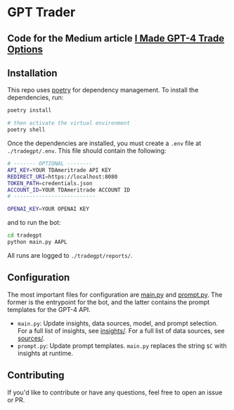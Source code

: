# GPT Trader

Code for the Medium article [I Made GPT-4 Trade Options](https://medium.com/ai-advances/options-trading-with-gpt-4-and-python-a-tech-financial-future-8f299462ae41)
---

## Installation

This repo uses [poetry](https://python-poetry.org/) for dependency management. To install the dependencies, run:

```bash
poetry install

# then activate the virtual environment
poetry shell
```

Once the dependencies are installed, you must create a `.env` file at `./tradegpt/.env`. This file should contain the following:

```bash
# ------- OPTIONAL --------
API_KEY=YOUR TDAmeritrade API KEY
REDIRECT_URI=https://localhost:8080
TOKEN_PATH=credentials.json
ACCOUNT_ID=YOUR TDAmeritrade ACCOUNT ID
# --------------------------

OPENAI_KEY=YOUR OPENAI KEY
```

and to run the bot:

```bash
cd tradegpt
python main.py AAPL
```

All runs are logged to `./tradegpt/reports/`.

## Configuration

The most important files for configuration are [main.py](tradegpt/main.py) and [prompt.py](tradegpt/prompt.py). The former is the entrypoint for the bot, and the latter contains the prompt templates for the GPT-4 API.

- `main.py`: Update insights, data sources, model, and prompt selection. For a full list of insights, see [insights/](tradegpt/data/insights/). For a full list of data sources, see [sources/](tradegpt/data/sources/).
- `prompt.py`: Update prompt templates. `main.py` replaces the string `$C` with insights at runtime. 

## Contributing

If you'd like to contribute or have any questions, feel free to open an issue or PR.
